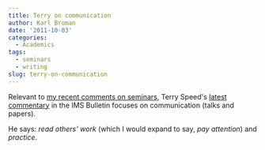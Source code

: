 ```yaml
---
title: Terry on communication
author: Karl Broman
date: '2011-10-03'
categories:
  - Academics
tags:
  - seminars
  - writing
slug: terry-on-communication
---
```


Relevant to [my recent comments on seminars](https://kbroman.org/blog/2011/09/29/seminars-bad-and-good/), Terry Speed's [latest commentary](http://bulletin.imstat.org/2011/09/terence%e2%80%99s-stuff-speaking-reading-writing/) in the IMS Bulletin focuses on communication (talks and papers).

He says: _read others' work_ (which I would expand to say, _pay attention_) and _practice_.
